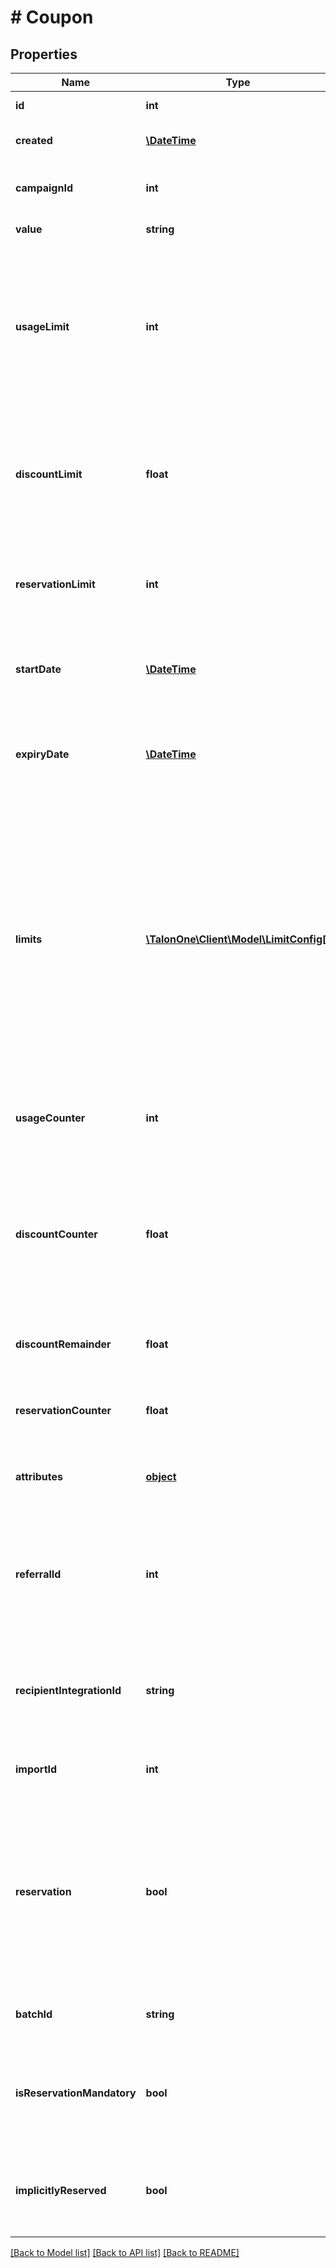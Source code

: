 # # Coupon

## Properties

Name | Type | Description | Notes
------------ | ------------- | ------------- | -------------
**id** | **int** | Internal ID of this entity. | 
**created** | [**\DateTime**](\DateTime.md) | The time this entity was created. | 
**campaignId** | **int** | The ID of the campaign that owns this entity. | 
**value** | **string** | The coupon code. | 
**usageLimit** | **int** | The number of times the coupon code can be redeemed. &#x60;0&#x60; means unlimited redemptions but any campaign usage limits will still apply. | 
**discountLimit** | **float** | The total discount value that the code can give. Typically used to represent a gift card value. | [optional] 
**reservationLimit** | **int** | The number of reservations that can be made with this coupon code. | [optional] 
**startDate** | [**\DateTime**](\DateTime.md) | Timestamp at which point the coupon becomes valid. | [optional] 
**expiryDate** | [**\DateTime**](\DateTime.md) | Expiration date of the coupon. Coupon never expires if this is omitted. | [optional] 
**limits** | [**\TalonOne\Client\Model\LimitConfig[]**](LimitConfig.md) | Limits configuration for a coupon. These limits will override the limits set from the campaign.  **Note:** Only usable when creating a single coupon which is not tied to a specific recipient. Only per-profile limits are allowed to be configured. | [optional] 
**usageCounter** | **int** | The number of times the coupon has been successfully redeemed. | 
**discountCounter** | **float** | The amount of discounts given on rules redeeming this coupon. Only usable if a coupon discount budget was set for this coupon. | [optional] 
**discountRemainder** | **float** | The remaining discount this coupon can give. | [optional] 
**reservationCounter** | **float** | The number of times this coupon has been reserved. | [optional] 
**attributes** | [**object**](.md) | Custom attributes associated with this coupon. | [optional] 
**referralId** | **int** | The integration ID of the referring customer (if any) for whom this coupon was created as an effect. | [optional] 
**recipientIntegrationId** | **string** | The Integration ID of the customer that is allowed to redeem this coupon. | [optional] 
**importId** | **int** | The ID of the Import which created this coupon. | [optional] 
**reservation** | **bool** | Defines the reservation type: - &#x60;true&#x60;: The coupon can be reserved for multiple customers. - &#x60;false&#x60;: The coupon can be reserved only for one customer. It is a personal code. | [optional] [default to true]
**batchId** | **string** | The id of the batch the coupon belongs to. | [optional] 
**isReservationMandatory** | **bool** | An indication of whether the code can be redeemed only if it has been reserved first. | [optional] [default to false]
**implicitlyReserved** | **bool** | An indication of whether the coupon is implicitly reserved for all customers. | [optional] 

[[Back to Model list]](../../README.md#documentation-for-models) [[Back to API list]](../../README.md#documentation-for-api-endpoints) [[Back to README]](../../README.md)


